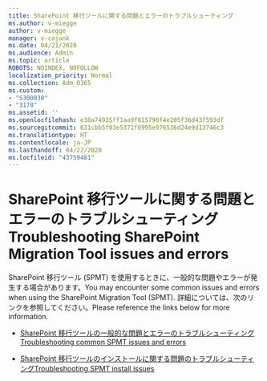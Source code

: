 ```yaml
---
title: SharePoint 移行ツールに関する問題とエラーのトラブルシューティング
ms.author: v-miegge
author: v-miegge
manager: v-cojank
ms.date: 04/21/2020
ms.audience: Admin
ms.topic: article
ROBOTS: NOINDEX, NOFOLLOW
localization_priority: Normal
ms.collection: Adm_O365
ms.custom:
- "5300030"
- "3178"
ms.assetid: ''
ms.openlocfilehash: e38a74935ff1aa9f815790f4e205f36d43f593df
ms.sourcegitcommit: 631cbb5f03e5371f0995e976536d24e9d13746c3
ms.translationtype: HT
ms.contentlocale: ja-JP
ms.lasthandoff: 04/22/2020
ms.locfileid: "43759481"
---
```

# <a name="troubleshooting-sharepoint-migration-tool-issues-and-errors"></a><span data-ttu-id="7a21c-102">SharePoint 移行ツールに関する問題とエラーのトラブルシューティング</span><span class="sxs-lookup"><span data-stu-id="7a21c-102">Troubleshooting SharePoint Migration Tool issues and errors</span></span>

<span data-ttu-id="7a21c-103">SharePoint 移行ツール (SPMT) を使用するときに、一般的な問題やエラーが発生する場合があります。</span><span class="sxs-lookup"><span data-stu-id="7a21c-103">You may encounter some common issues and errors when using the SharePoint Migration Tool (SPMT).</span></span> <span data-ttu-id="7a21c-104">詳細については、次のリンクを参照してください。</span><span class="sxs-lookup"><span data-stu-id="7a21c-104">Please reference the links below for more information.</span></span>

- [<span data-ttu-id="7a21c-105">SharePoint 移行ツールの一般的な問題とエラーのトラブルシューティング</span><span class="sxs-lookup"><span data-stu-id="7a21c-105">Troubleshooting common SPMT issues and errors</span></span>](https://docs.microsoft.com/sharepointmigration/troubleshooting-common-spmt-issues)

- [<span data-ttu-id="7a21c-106">SharePoint 移行ツールのインストールに関する問題のトラブルシューティング</span><span class="sxs-lookup"><span data-stu-id="7a21c-106">Troubleshooting SPMT install issues</span></span>](https://docs.microsoft.com/sharepointmigration/spmt-install-issues)
